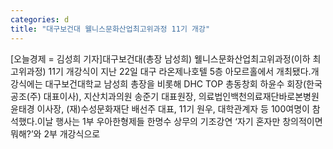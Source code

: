 ```yaml
---
categories: d
title: "대구보건대 웰니스문화산업최고위과정 11기 개강"
---
```

[오늘경제 = 김성희 기자]대구보건대(총장 남성희) 웰니스문화산업최고위과정(이하 최고위과정) 11기 개강식이 지난 22일 대구 라온제나호텔 5층 아모르홀에서 개최됐다.개강식에는 대구보건대학교 남성희 총장을 비롯해 DHC TOP 총동창회 하윤수 회장(한국공조(주) 대표이사), 지산치과의원 송준기 대표원장, 의료법인백천의료재단바로본병원 윤태경 이사장, (재)수성문화재단 배선주 대표, 11기 원우, 대학관계자 등 100여명이 참석했다.이날 행사는 1부 우아한형제들 한명수 상무의 기조강연 ‘자기 혼자만 창의적이면 뭐해?’와 2부 개강식으로